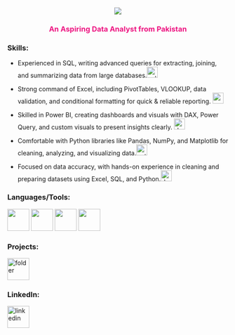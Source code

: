 <h1 align="center">
  <a href="https://git.io/typing-svg">
    <img src="https://readme-typing-svg.demolab.com?font=Fira+Code&size=28&pause=1000&color=F71AA9&center=true&vCenter=true&width=435&lines=Hi+there+%F0%9F%91%8B;I'm+Jia+Menahil+Rasheed!">
  </a>
</h1>

<h3 align="center"><b><span style="color:#ed1581;">An Aspiring Data Analyst from Pakistan</span></b></h3>


### Skills:
- Experienced in SQL, writing advanced queries for extracting, joining, and summarizing data from large databases.<img width="25" height="25" alt="sql-server" src="https://github.com/user-attachments/assets/99780399-032e-4a7c-8589-0a6d0c4d4854" />

- Strong command of Excel, including PivotTables, VLOOKUP, data validation, and conditional formatting for quick & reliable reporting. <img width="25" height="25" alt="excel" src="https://github.com/user-attachments/assets/bb355a7f-6421-4046-ac64-a70538c69a84" />
- Skilled in Power BI, creating dashboards and visuals with DAX, Power Query, and custom visuals to present insights clearly. <img width="25" height="25" alt="dashboard" src="https://github.com/user-attachments/assets/1fd42181-e27a-4c09-9bf7-387904e03a02" />
- Comfortable with Python libraries like Pandas, NumPy, and Matplotlib for cleaning, analyzing, and visualizing data.<img width="25" height="25" alt="python" src="https://github.com/user-attachments/assets/9cba90d1-8058-48dc-a874-a152acf2ec0e" />
- Focused on data accuracy, with hands-on experience in cleaning and preparing datasets using Excel, SQL, and Python.<img width="25" height="25" alt="data-cleaning" src="https://github.com/user-attachments/assets/801ba0ad-d08e-4488-8f91-793841cb5d74" />

### Languages/Tools:

[<img src="https://img.icons8.com/ios-filled/50/00758f/sql.png" width="50"/>](https://www.mysql.com/)
[<img src="https://img.icons8.com/color/48/000000/microsoft-excel-2019--v1.png" width="50"/>](https://www.microsoft.com/en-us/microsoft-365/excel)
[<img src="https://img.icons8.com/color/48/000000/power-bi.png" width="50"/>](https://powerbi.microsoft.com/)
[<img src="https://img.icons8.com/color/48/000000/python--v1.png" width="50"/>](https://www.python.org/)

### Projects:

[<img width="50" height="50" alt="folder" src="https://github.com/user-attachments/assets/3c1d6256-a485-4ad1-87b8-c0b821e496cc" />](https://github.com/Jia-Menahil?tab=repositories)

### LinkedIn:

[<img width="50" height="50" alt="linkedin" src="https://github.com/user-attachments/assets/e0b2fc22-27c3-4914-a99c-e09e9e40dca8" />](https://www.linkedin.com/in/jia-rasheed-b030962ba/)


